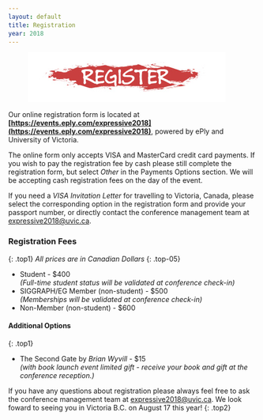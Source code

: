```yaml
---
layout: default
title: Registration
year: 2018
---
```

<figure>
  <a href="https://events.eply.com/expressive2018"><img src="/img/2018/register.jpg" class="img-responsive pull-center"></a>
</figure>

Our online registration form is located at **[https://events.eply.com/expressive2018](https://events.eply.com/expressive2018)**, powered by ePly and University of Victoria.

The online form only accepts VISA and MasterCard credit card payments. If you wish to pay the registration fee by cash please still complete the registration form, but select _Other_ in the Payments Options section. We will be accepting cash registration fees on the day of the event.

If you need a _VISA Invitation Letter_ for travelling to Victoria, Canada, please select the corresponding option in the registration form and provide your passport number, or directly contact the conference management team at [expressive2018@uvic.ca](mailto:expressive2018@uvic.ca).

### Registration Fees
{: .top1}
_All prices are in Canadian Dollars_
{: .top-05}
* Student - $400 <br>
  _(Full-time student status will be validated at conference check-in)_
* SIGGRAPH/EG Member (non-student) - $500 <br>
  _(Memberships will be validated at conference check-in)_
* Non-Member (non-student) - $600


#### Additional Options
{: .top1}

* The Second Gate by _Brian Wyvill_ - $15 <br>
  _(with book launch event limited gift - receive your book and gift at the conference reception.)_

If you have any questions about registration please always feel free to ask the conference management team at [expressive2018@uvic.ca](mailto:expressive2018@uvic.ca). We look foward to seeing you in Victoria B.C. on August 17 this year!
{: .top2}
